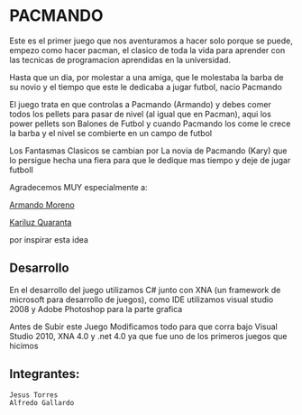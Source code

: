 PACMANDO
============

Este es el primer juego que nos aventuramos a hacer solo porque se puede, empezo como hacer pacman, el clasico de toda la vida para aprender con las tecnicas de programacion aprendidas en la universidad.

Hasta que un dia, por molestar a una amiga, que le molestaba la barba de su novio y el tiempo que este le dedicaba a jugar futbol, nacio Pacmando

El juego trata en que controlas a Pacmando (Armando) y debes comer todos los pellets para pasar de nivel (al igual que en Pacman), aqui los power pellets son Balones de Futbol y cuando Pacmando los come le crece la barba y el nivel se combierte en un campo de futbol

Los Fantasmas Clasicos se cambian por La novia de Pacmando (Kary) que lo persigue hecha una fiera para que le dedique mas tiempo y deje de jugar futboll

Agradecemos MUY especialmente a:



[Armando Moreno](http://www.facebook.com/armando.moreno.3382)

[Kariluz Quaranta](http://www.facebook.com/kariluz.quaranta)

por inspirar esta idea


Desarrollo
-------------------
En el desarrollo del juego utilizamos C# junto con XNA (un framework de microsoft para desarrollo de juegos), como IDE utilizamos visual studio 2008 y Adobe Photoshop para la parte grafica

Antes de Subir este Juego Modificamos todo para que corra bajo Visual Studio 2010, XNA 4.0 y .net 4.0 ya que fue uno de los primeros juegos que hicimos


Integrantes:
------------------
	Jesus Torres
	Alfredo Gallardo
